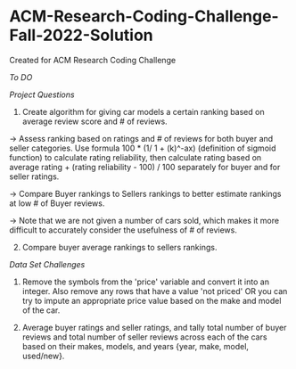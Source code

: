 # ACM-Research-Coding-Challenge-Fall-2022-Solution
Created for ACM Research Coding Challenge

*To DO*

_Project Questions_
1. Create algorithm for giving car models a certain ranking based on average review score and # of reviews.

-> Assess ranking based on ratings and # of reviews for both buyer and seller categories. Use formula 100 * (1/ 1 + (k)^-ax) (definition of sigmoid function) to calculate rating reliability, then calculate rating based on average rating + (rating reliability - 100) / 100 separately for buyer and for seller ratings.

-> Compare Buyer rankings to Sellers rankings to better estimate rankings at low # of Buyer reviews.

-> Note that we are not given a number of cars sold, which makes it more difficult to accurately consider the usefulness of # of reviews.


2. Compare buyer average rankings to sellers rankings.



_Data Set Challenges_

1. Remove the symbols from the 'price' variable and convert it into an integer. Also remove any rows that have a value 'not priced' OR you can try to impute an appropriate price value based on the make and model of the car.

2. Average buyer ratings and seller ratings, and tally total number of buyer reviews and total number of seller reviews across each of the cars based on their makes, models, and years {year, make, model, used/new}.
